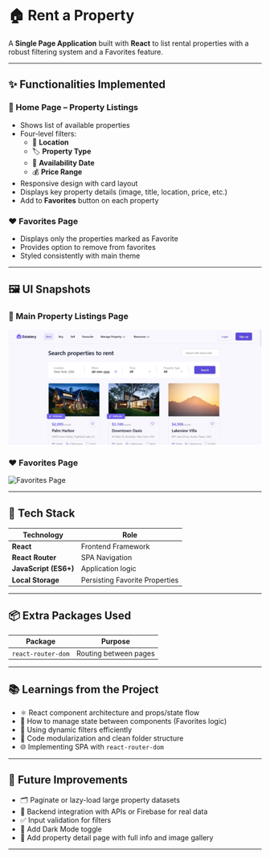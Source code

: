 # 🏠 Rent a Property

A **Single Page Application** built with **React** to list rental properties with a robust filtering system and a Favorites feature.

---

## ✨ Functionalities Implemented

### 🏡 Home Page – Property Listings
- Shows list of available properties
- Four-level filters:
  - 📍 **Location**
  - 🏷️ **Property Type**
  - 📅 **Availability Date**
  - 💰 **Price Range**
- Responsive design with card layout
- Displays key property details (image, title, location, price, etc.)
- Add to **Favorites** button on each property

### ❤️ Favorites Page
- Displays only the properties marked as Favorite
- Provides option to remove from favorites
- Styled consistently with main theme

---

## 🖼️ UI Snapshots

### 🔹 Main Property Listings Page
![Listings Page](screenshots/property-listings.jpg)

### ❤️ Favorites Page
![Favorites Page](screenshots/favorites.png)

---

## 🧰 Tech Stack

| Technology        | Role                                      |
|-------------------|--------------------------------------------|
| **React**         | Frontend Framework                         |
| **React Router**  | SPA Navigation                             |
| **JavaScript (ES6+)** | Application logic                     |
| **Local Storage** | Persisting Favorite Properties             |

---

## 📦 Extra Packages Used

| Package             | Purpose                                  |
|---------------------|------------------------------------------|
| `react-router-dom`  | Routing between pages                     |

---

## 📚 Learnings from the Project

- ⚛️ React component architecture and props/state flow
- 🔄 How to manage state between components (Favorites logic)
- 🧩 Using dynamic filters efficiently
- 🧼 Code modularization and clean folder structure
- 🌐 Implementing SPA with `react-router-dom`

---

## 🔧 Future Improvements

- 🗂️ Paginate or lazy-load large property datasets
- 💾 Backend integration with APIs or Firebase for real data
- ✅ Input validation for filters
- 🌙 Add Dark Mode toggle
- 🔎 Add property detail page with full info and image gallery

---